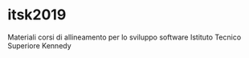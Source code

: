 # itsk2019
Materiali corsi di allineamento per lo sviluppo software Istituto Tecnico Superiore Kennedy
